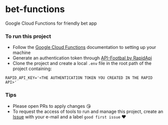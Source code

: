 # bet-functions
Google Cloud Functions for friendly bet app

### To run this project
- Follow the [Google Cloud Functions](https://cloud.google.com/functions) documentation to setting up your machine 
- Generate an authentication token through [API-Footbal by RapidApi](https://rapidapi.com/api-sports/api/api-football)
- Clone the project and create a local `.env` file in the root path of the project containing:
```.env
RAPID_API_KEY='<THE AUTHENTICATION TOKEN YOU CREATED IN THE RAPID API>'
```

### Tips
- Please open PRs to apply changes :kissing_heart:
- To request the access of tools to run and manage this project, create an [Issue](https://github.com/mob1st/bet-functions/issues) with your e-mail and a label `good first issue` :heart:
